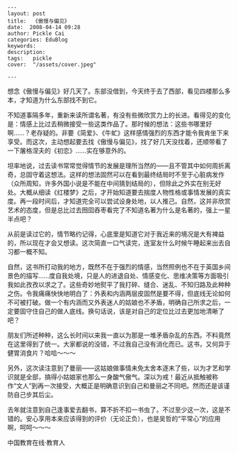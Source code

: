 
    ---
    layout: post  
    title:  《傲慢与偏见》  
    date:  2008-04-14 09:28  
    author: Pickle Cai  
    categories: EduBlog  
    keywords: 
    description:   
    tags:	pickle   
    cover:  "/assets/cover.jpeg"  

    ---  
    
想念《傲慢与偏见》好几天了。东部没借到，今天终于去了西部，看见四楼那么多本，才知道为什么东部找不到它。



不知道事隔多年，重新来读所谓名著，有没有些微欣赏力上的长进。看得见的变化是：情感上比过去稍微接受一些这类作品了。那时候的想法：这些书哪里好啊……？老存疑的。非要《简爱》、《牛虻》这样感情强烈的东西才能令我肯坐下来享受。而这次，主动想起要去找《傲慢与偏见》，找了好几天没找着，还顺带看了一下屠格涅夫的《初恋》……实在够意外的。



坦率地说，过去读书常常觉得情节的发展是理所当然的——且不管其中如何周折离奇，总固守着这想法。这样的想法固然可以在看到最终结局时不至于心脏病发作（众所周知，许多外国小说是不能在中间猜到结局的），但除此之外实在别无好处。大概从细读《红楼梦》之后，才开始知道要去揣度人物性格或事情发展的真实度。再一段时间后，才知道完全可以尝试设身处地，以人推己。自然，这并非欣赏艺术的态度，但是总比过去囫囵吞枣看完了不知道名著为什么是名著的，强上一星半点吧？



从前是读过它的，情节略约记得，心底里是知道它对于我近来的境况是大有裨益的，所以现在才会又想读。这次简直一口气读完，连室友什么时候午睡起来出去自习都一概不知。



自然，这书所打动我的地方，既然不在于强烈的情感，当然照例也不在于英国乡间景色的描写……度自我处境，只是人的进退自处、情感变化、思维决策等方面吸引我如此孜孜以求之了。这些奇妙地熨平了我打碎、缝合、迷乱、不知归路及此种种之伤。令我痛痛快快地明白了：外表和内涵两层皮固然是要不得，但底线无论如何不可被打破。做一个有内涵而又外表迷人的姑娘也不矛盾，明确自己所求之后，一定要固守住自己的做人底线。换句话说，该是对自己的定位比过去更加地清晰了吧？



朋友们所述种种，这么长时间以来我一直以为那是一堆矛盾杂乱的东西。不料竟然在这里得到了统一。大家都说的没错，不过我自己没有消化而已。这书，又何异于健胃消食片？哈哈～～～



另外，这次读注意到了曼丽——这姑娘做事情未免太舍本逐末了些，以为才艺和学识就是全部，搞得小姑娘家也那么一身酸气傲气。深以为戒！最近从抵触被称作“文人”到再一次接受，大概正是明确意识到自己和曼丽之不同吧。然而还是该谨防自己步其后尘。



去年就注意到自己逢事爱去翻书，算不折不扣一书虫了。不过至少这一次，这是不错的。安心享用本来应该得到的评价（无论正负），也是吴哲的“平常心”的应用啊，呵呵～～～



		    
 中国教育在线·教育人

